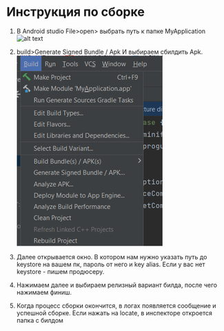 # Инструкция по сборке

1. В Android studio File>open> выбрать путь к папке MyApplication
   ![alt text](image.png)

2. build>Generate Signed Bundle / Apk И выбираем сбилдить Apk.
   ![alt text](image-2.png)

3. Далее открывается окно. В котором нам нужно указать путь до keystore на вашем пк, пароль от него и key alias. Если у вас нет keystore - пишем продюсеру.

4. Нажимаем далее и выбираем релизный вариант билда, после чего нажимаем финиш.

5. Когда процесс сборки окончится, в логах появляется сообщение и успешной сборке. Если нажать на locate, в инспекторе откроется папка с билдом
